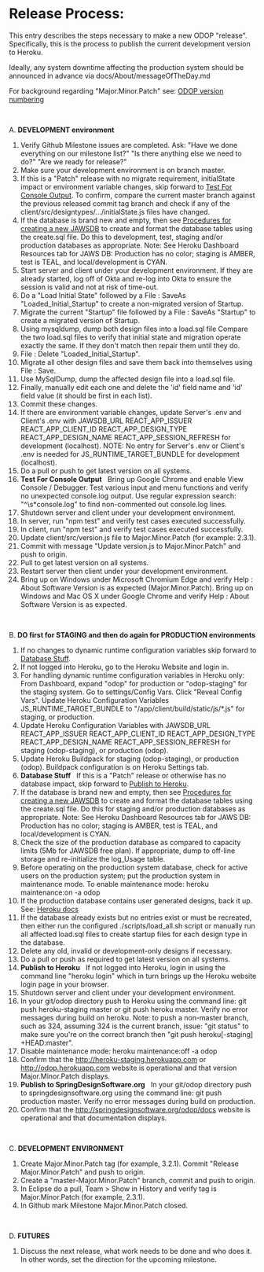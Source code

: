 # Release Process:

This entry describes the steps necessary to make a new ODOP "release".
Specifically, this is the process to publish the current development version to Heroku.

Ideally, any system downtime affecting the production system should be announced in advance via docs/About/messageOfTheDay.md

For background regarding "Major.Minor.Patch" see: [ODOP version numbering](../design/VersionNumbers)

&nbsp;

A. **DEVELOPMENT environment**

1. Verify Github Milestone issues are completed.  Ask:
   "Have we done everything on our milestone list?"
   "Is there anything else we need to do?"
   "Are we ready for release?"
&nbsp;
1. Make sure your development environment is on branch master.
&nbsp;
1. If this is a "Patch" release with no migrate requirement, initialState impact or environment variable changes,
skip forward to [Test For Console Output](release#test4consoleoutput).
To confirm,
compare the current master branch against the previous released commit tag branch and check if any of the client/src/designtypes/.../initialState.js files have changed.
&nbsp;
1. If the database is brand new and empty, then see [Procedures for creating a new JAWSDB](NewDB)
to create and format the database tables using the create.sql file.
   Do this to development, test, staging and/or production databases as appropriate.
   Note: See Heroku Dashboard Resources tab for JAWS DB: Production has no color; staging is AMBER, test is TEAL, and local/development is CYAN.
1. Start server and client under your development environment.
   If they are already started, log off of Okta and re-log into Okta to ensure the session is valid and not at risk of time-out.
&nbsp;
1. Do a "Load Initial State" followed by a File : SaveAs "Loaded\_Initial\_Startup" to create a non-migrated version of Startup.
1. Migrate the current "Startup" file followed by a File : SaveAs "Startup" to create a migrated version of Startup.
1. Using mysqldump, dump both design files into a load.sql file
   Compare the two load.sql files to verify that initial state and migration operate exactly the same.
   If they don't match then repair them until they do.
&nbsp;
1. File : Delete "Loaded\_Initial\_Startup".
1. Migrate all other design files and save them back into themselves using File : Save.
1. Use MySqlDump, dump the affected design file into a load.sql file.
1. Finally, manually edit each one and delete the 'id' field name and 'id' field value (it should be first in each list).
1. Commit these changes.
&nbsp;
1. If there are environment variable changes, update Server's .env and Client's .env with
   JAWSDB\_URL
   REACT\_APP\_ISSUER
   REACT\_APP\_CLIENT\_ID
   REACT\_APP\_DESIGN\_TYPE
   REACT\_APP\_DESIGN\_NAME
   REACT\_APP\_SESSION\_REFRESH
   for development (localhost).
   NOTE: No entry for Server's .env or Client's .env is needed for JS\_RUNTIME\_TARGET\_BUNDLE for development (localhost).
1. Do a pull or push to get latest version on all systems.
<a id="test4consoleoutput"></a>
&nbsp;
1. **Test For Console Output** &nbsp; Bring up Google Chrome and enable View Console / Debugger.
   Test various input and menu functions and verify no unexpected console.log output.
   Use regular expression search: "^\s*console.log" to find non-commented out console.log lines.
1. Shutdown server and client under your development environment.
&nbsp;
1. In server, run "npm test" and verify test cases executed successfully.
1. In client, run "npm test" and verify test cases executed successfully.
&nbsp;
1. Update client/src/version.js file to Major.Minor.Patch (for example: 2.3.1).
1. Commit with message "Update version.js to Major.Minor.Patch" and push to origin.
1. Pull to get latest version on all systems.
1. Restart server then client under your development environment.
1. Bring up on Windows under Microsoft Chromium Edge and verify Help : About Software Version is as expected (Major.Minor.Patch).
   Bring up on Windows and Mac OS X under Google Chrome and verify Help : About Software Version is as expected.

&nbsp;

B. **DO first for STAGING and then do again for PRODUCTION environments**
1. If no changes to dynamic runtime configuration variables skip forward to [Database Stuff](release#databaseStuff).
&nbsp;
1. If not logged into Heroku, go to the Heroku Website and login in.
1. For handling dynamic runtime configuration variables in Heroku only:
   From Dashboard, expand "odop" for production or "odop-staging" for the staging system. Go to settings/Config Vars. Click "Reveal Config Vars".
   Update Heroku Configuration Variables JS\_RUNTIME\_TARGET\_BUNDLE to "/app/client/build/static/js/*.js" for staging, or production.
&nbsp;
1. Update Heroku Configuration Variables with
   JAWSDB\_URL
   REACT\_APP\_ISSUER
   REACT\_APP\_CLIENT\_ID
   REACT\_APP\_DESIGN\_TYPE
   REACT\_APP\_DESIGN\_NAME
   REACT\_APP\_SESSION\_REFRESH
   for staging (odop-staging), or production (odop).
1. Update Heroku Buildpack for staging (odop-staging), or production (odop).
   Buildpack configuration is on Heroku Settings tab.
<a id="databaseStuff"></a>
&nbsp;
1. **Database Stuff** &nbsp; If this is a "Patch" release or otherwise has no database impact, skip forward to [Publish to Heroku](release#publish2Heroku).
&nbsp;
1. If the database is brand new and empty, then see [Procedures for creating a new JAWSDB](NewDB)
to create and format the database tables using the create.sql file.
   Do this for staging and/or production databases as appropriate.
   Note: See Heroku Dashboard Resources tab for JAWS DB: Production has no color; staging is AMBER, test is TEAL, and local/development is CYAN.
1. Check the size of the production database as compared to capacity limits (5Mb for JAWSDB free plan).
   If appropriate, dump to off-line storage and re-initialize the log_Usage table.
&nbsp;
1. Before operating on the production system database, check for active users on the production system; put the production system in maintenance mode.
   To enable maintenance mode:  heroku maintenance:on -a odop
1. If the production database contains user generated designs, back it up.
   See: [Heroku docs](https://devcenter.heroku.com/articles/jawsdb#database-backups)
&nbsp;
1. If the database already exists but no entries exist or must be recreated, then either
   run the configured ./scripts/load_all.sh script
   or
   manually run all affected load.sql files to create startup files for each design type in the database.
1. Delete any old, invalid or development-only designs if necessary.
&nbsp;
1. Do a pull or push as required to get latest version on all systems.
<a id="publish2Heroku"></a>
&nbsp;
1. **Publish to Heroku** &nbsp; If not logged into Heroku, login in using the command line "heroku login" which in turn brings up the Heroku website login page in your browser.
1. Shutdown server and client under your development environment.
&nbsp;
1. In your git/odop directory push to Heroku using the command line:
   git push heroku-staging master
   or
   git push heroku master.
   Verify no error messages during build on heroku.
   Note: to push a non-master branch, such as 324, assuming 324 is the current branch, issue:
   "git status" to make sure you're on the correct branch then
   "git push heroku[-staging] +HEAD:master".
&nbsp;
1. Disable maintenance mode:  heroku maintenance:off -a odop
1. Confirm that the http://heroku-staging.herokuapp.com or http://odop.herokuapp.com website is operational and that version Major.Minor.Patch displays.
1. **Publish to SpringDesignSoftware.org** &nbsp; In your git/odop directory push to springdesignsoftware.org using the command line:
   git push production master.
   Verify no error messages during build on production.
1. Confirm that the http://springdesignsoftware.org/odop/docs website is operational and that documentation displays.

&nbsp;

C. **DEVELOPMENT ENVIRONMENT**
1. Create Major.Minor.Patch tag (for example, 3.2.1).
   Commit "Release Major.Minor.Patch" and push to origin.
1. Create a "master-Major.Minor.Patch" branch, commit and push to origin.
1. In Eclipse do a pull, Team > Show in History and verify tag is Major.Minor.Patch (for example, 2.3.1).
1. In Github mark Milestone Major.Minor.Patch closed.

&nbsp;

D. **FUTURES**
1. Discuss the next release, what work needs to be done and who does it.
   In other words, set the direction for the upcoming milestone.


